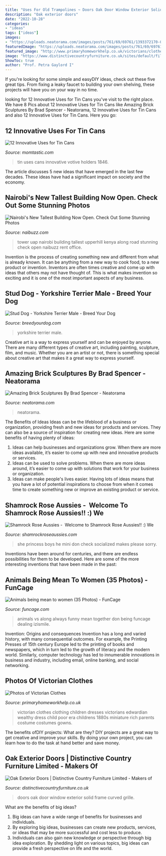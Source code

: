 ```yaml
---
title: "Uses For Old Trampolines ~ Doors Oak Door Window Exterior Solid Frame Curved Grille"
description: "Oak exterior doors"
date: "2022-10-28"
categories:
- "ideas"
tags: ["ideas"]
images:
- "https://uploads.neatorama.com/images/posts/761/69/69761/1393372170-0.jpg"
featuredImage: "https://uploads.neatorama.com/images/posts/761/69/69761/1393372170-0.jpg"
featured_image: "http://www.primaryhomeworkhelp.co.uk/victorians/clothes/images/chil2.jpg"
image: "https://www.distinctivecountryfurniture.co.uk/sites/default/files/styles/masonry/public/IMG_0755.png?itok=wwxWzB2t"
ShowToc: true
author: "Prof. Petra Gaylord I"
---
```



If you're looking for some simple and easyDIY ideas, check out these five great tips. From fixing a leaky faucet to building your own shelving, these projects will have you on your way in no time.

	

		
looking for 12 Innovative Uses for Tin Cans you've visit to the right place. We have 8 Pics about 12 Innovative Uses for Tin Cans like Amazing Brick Sculptures By Brad Spencer - Neatorama, 12 Innovative Uses for Tin Cans and also 12 Innovative Uses for Tin Cans. Here you go:
		
    
## 12 Innovative Uses For Tin Cans

<img loading=lazy src="https://cdn1-www.momtastic.com/assets/uploads/2014/04/IMG_1846.jpg" onerror="this.onerror=null;this.src='https://tse2.mm.bing.net/th?id=OIP.0jCUfzSDaMC2f3BU2le4bwHaLH&amp;pid=15.1';" alt="12 Innovative Uses for Tin Cans">

_Source: momtastic.com_

>tin uses cans innovative votive holders 1846. 

	

The article discusses 5 new ideas that have emerged in the last few decades. These ideas have had a significant impact on society and the economy.

    
## Nairobi&#039;s New Tallest Building Now Open. Check Out Some Stunning Photos

<img loading=lazy src="http://naibuzz.com/wp-content/uploads/2016/07/CmlY-wLW8AAr3GI.jpg" onerror="this.onerror=null;this.src='https://tse1.mm.bing.net/th?id=OIP.QIL6wjO7nZ_Bd0Cu4EIAxwHaIp&amp;pid=15.1';" alt="Nairobi&#039;s New Tallest Building Now Open. Check Out Some Stunning Photos">

_Source: naibuzz.com_

>tower uap nairobi building tallest upperhill kenya along road stunning check open naibuzz rent office. 

	

Invention is the process of creating something new and different from what is already known. It can be anything from a new way to cook food, to a new product or invention. Inventors are often times creative and come up with ideas that others may not have thought of. This is what makes invention so exciting and it is one of the most important aspects of any business.

    
## Stud Dog - Yorkshire Terrier Male - Breed Your Dog

<img loading=lazy src="http://www.breedyourdog.com/uploads/listing_images/31329/87765/big_received_1203385669729535.jpeg" onerror="this.onerror=null;this.src='https://tse4.mm.bing.net/th?id=OIP.UFZcZPYyf58cf44foG38DQHaJ4&amp;pid=15.1';" alt="Stud Dog - Yorkshire Terrier Male - Breed Your Dog">

_Source: breedyourdog.com_

>yorkshire terrier male. 

	

Creative art is a way to express yourself and can be enjoyed by anyone. There are many different types of creative art, including painting, sculpture, film, and music. Whether you are an artist or not, there is something special about creative art that makes it a great way to express yourself.

    
## Amazing Brick Sculptures By Brad Spencer - Neatorama

<img loading=lazy src="https://uploads.neatorama.com/images/posts/761/69/69761/1393372170-0.jpg" onerror="this.onerror=null;this.src='https://tse3.mm.bing.net/th?id=OIP.RdzeKyI8n50cj0nkyVvexgHaLG&amp;pid=15.1';" alt="Amazing Brick Sculptures By Brad Spencer - Neatorama">

_Source: neatorama.com_

>neatorama. 

	

The Benefits of Ideas
Ideas can be the lifeblood of a business or organization, providing fresh and new ideas for products and services. They can also be a source of inspiration for creating new ideas. Here are some benefits of having plenty of ideas: 
1. Ideas can help businesses and organizations grow. When there are more ideas available, it’s easier to come up with new and innovative products or services. 
2. Ideas can be used to solve problems. When there are more ideas around, it’s easier to come up with solutions that work for your business or organization. 
3. Ideas can make people's lives easier. Having lots of ideas means that you have a lot of potential inspirations to choose from when it comes time to create something new or improve an existing product or service. 

    
## Shamrock Rose Aussies - ﻿﻿﻿ Welcome To Shamrock Rose Aussies!! :) We

<img loading=lazy src="http://shamrockroseaussies.com/yahoo_site_admin/assets/images/DSC_0406.79194503_std.JPG" onerror="this.onerror=null;this.src='https://tse4.mm.bing.net/th?id=OIP.F6JgoUmrZJDAPWgOpkVukwHaE-&amp;pid=15.1';" alt="Shamrock Rose Aussies - ﻿﻿﻿ Welcome to Shamrock Rose Aussies!! :) We">

_Source: shamrockroseaussies.com_

>she princess boys he mini don check socialized makes please sorry. 

	

Inventions have been around for centuries, and there are endless possibilities for them to be developed. Here are some of the more interesting inventions that have been made in the past:

    
## Animals Being Mean To Women (35 Photos) - FunCage

<img loading=lazy src="http://www.funcage.com/blog/wp-content/uploads/2013/05/Women-and-Animals-cant-stay-together-007-550x795.jpg" onerror="this.onerror=null;this.src='https://tse1.mm.bing.net/th?id=OIP.Dt515MBWDAM3RRAu3LPIhAHaKt&amp;pid=15.1';" alt="Animals being mean to women (35 Photos) - FunCage">

_Source: funcage.com_

>animals vs along always funny mean together don being funcage dealing izismile. 

	

Invention: Origins and consequences
Invention has a long and varied history, with many consequential outcomes. For example, the Printing Presses of 15th century Europe led to the printing of books and newspapers, which in turn led to the growth of literacy and the modern world. Similarly, computer technology has led to innumerable innovations in business and industry, including email, online banking, and social networking.

    
## Photos Of Victorian Clothes

<img loading=lazy src="http://www.primaryhomeworkhelp.co.uk/victorians/clothes/images/chil2.jpg" onerror="this.onerror=null;this.src='https://tse1.mm.bing.net/th?id=OIP.kCwVfJeIVd8QOrEawuLftAAAAA&amp;pid=15.1';" alt="Photos of Victorian Clothes">

_Source: primaryhomeworkhelp.co.uk_

>victorian clothes clothing children dresses victorians edwardian wealthy dress child poor era childrens 1880s miniature rich parents costume costumes gowns. 

	

The benefits ofDIY projects: What are they?
DIY projects are a great way to get creative and improve your skills. By doing your own project, you can learn how to do the task at hand better and save money.

    
## Oak Exterior Doors | Distinctive Country Furniture Limited - Makers Of

<img loading=lazy src="https://www.distinctivecountryfurniture.co.uk/sites/default/files/styles/masonry/public/IMG_0755.png?itok=wwxWzB2t" onerror="this.onerror=null;this.src='https://tse3.mm.bing.net/th?id=OIP.fzkqdtL4YXvUDe3UgPYjdgHaJ4&amp;pid=15.1';" alt="Oak Exterior Doors | Distinctive Country Furniture Limited - Makers of">

_Source: distinctivecountryfurniture.co.uk_

>doors oak door window exterior solid frame curved grille. 

	

What are the benefits of big ideas?
1. Big ideas can have a wide range of benefits for businesses and individuals. 
2. By exploring big ideas, businesses can create new products, services, or ideas that may be more successful and cost less to produce. 
3. Individuals can also gain new knowledge or perspective through big idea exploration. By shedding light on various topics, big ideas can provide a fresh perspective on life and the world.

